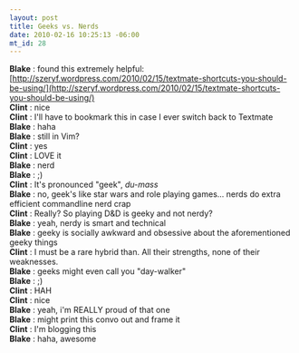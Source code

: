 ```yaml
--- 
layout: post
title: Geeks vs. Nerds
date: 2010-02-16 10:25:13 -06:00
mt_id: 28
---
```

**Blake** : found this extremely helpful: [http://szeryf.wordpress.com/2010/02/15/textmate-shortcuts-you-should-be-using/](http://szeryf.wordpress.com/2010/02/15/textmate-shortcuts-you-should-be-using/)  
**Clint** : nice  
**Clint** : I'll have to bookmark this in case I ever switch back to Textmate  
**Blake** : haha  
**Blake** : still in Vim?  
**Clint** : yes  
**Clint** : LOVE it  
**Blake** : nerd  
**Blake** : ;)  
**Clint** : It's pronounced "geek", _du-mass_  
**Blake** : no, geek's like star wars and role playing games... nerds do extra efficient commandline nerd crap  
**Clint** : Really?  So playing D&D is geeky and not nerdy?  
**Blake** : yeah, nerdy is smart and technical  
**Blake** : geeky is socially awkward and obsessive about the aforementioned geeky things  
**Clint** : I must be a rare hybrid than.  All their strengths, none of their weaknesses.  
**Blake** : geeks might even call you "day-walker"  
**Blake** : ;)  
**Clint** : HAH  
**Clint** : nice  
**Blake** : yeah, i'm REALLY proud of that one  
**Blake** : might print this convo out and frame it  
**Clint** : I'm blogging this  
**Blake** : haha, awesome   

